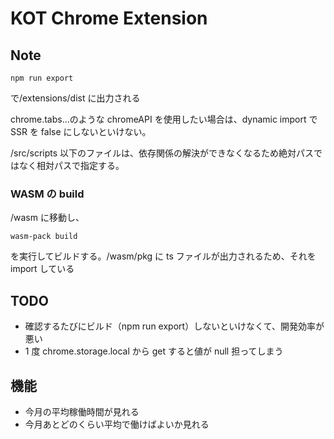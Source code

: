 # KOT Chrome Extension

## Note

```
npm run export
```

で/extensions/dist に出力される

chrome.tabs...のような chromeAPI を使用したい場合は、dynamic import で SSR を false にしないといけない。

/src/scripts 以下のファイルは、依存関係の解決ができなくなるため絶対パスではなく相対パスで指定する。

### WASM の build

/wasm に移動し、

```
wasm-pack build
```

を実行してビルドする。/wasm/pkg に ts ファイルが出力されるため、それを import している

## TODO

- 確認するたびにビルド（npm run export）しないといけなくて、開発効率が悪い
- 1 度 chrome.storage.local から get すると値が null 担ってしまう

## 機能

- 今月の平均稼働時間が見れる
- 今月あとどのくらい平均で働けばよいか見れる

